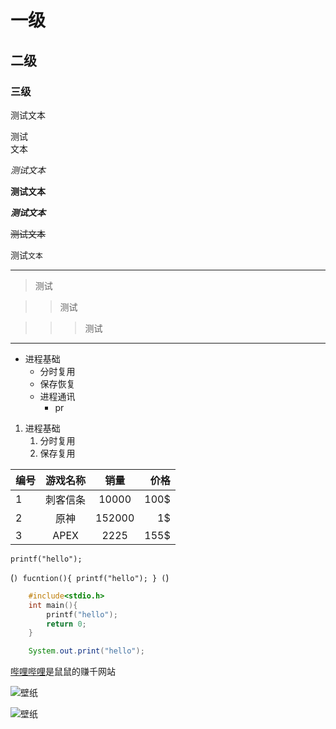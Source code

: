 # 一级

## 二级

### 三级

测试文本


测试<br>文本

*测试文本*

**测试文本**

***测试文本***

~~测试文本~~

测试`文本`

*****

> 测试

>> 测试

>>> 测试

*****

* 进程基础
	* 分时复用
	* 保存恢复
	* 进程通讯
		* pr


1. 进程基础
	1. 分时复用
	2. 保存复用


编号|游戏名称|销量|价格
---|:--:|:--:|---:
1|刺客信条|10000|100$
2|原神|152000|1$
3|APEX|2225|155$

`printf("hello");`

(```)
	fucntion(){
		printf("hello");
	}
(```)


```c
	#include<stdio.h>
	int main(){
		printf("hello");
		return 0;
	}
```

```java
	System.out.print("hello");
```

[哔哩哔哩](https://www.bilibili.com "点击进入")是鼠鼠的赚千网站

![壁纸](C://Users//Dell//Desktop//嘻嘻嘻//图//市长.jpg "开火车的市长")

![壁纸](https://media.st.dl.eccdnx.com/steamcommunity/public/images/items/645690/06e52a6057125c91e4d88fd00e1f486bdee9a654.jpg "flower girl")


